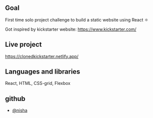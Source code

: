 ## Goal

First time solo project challenge to build a static website using React ⚛️ 

Got inspired by kickstarter website: https://www.kickstarter.com/

## Live project

https://clonedkickstarter.netlify.app/

## Languages and libraries

React, HTML, CSS-grid, Flexbox

## github

- [@nisha](https://github.com/NishaVijai)
